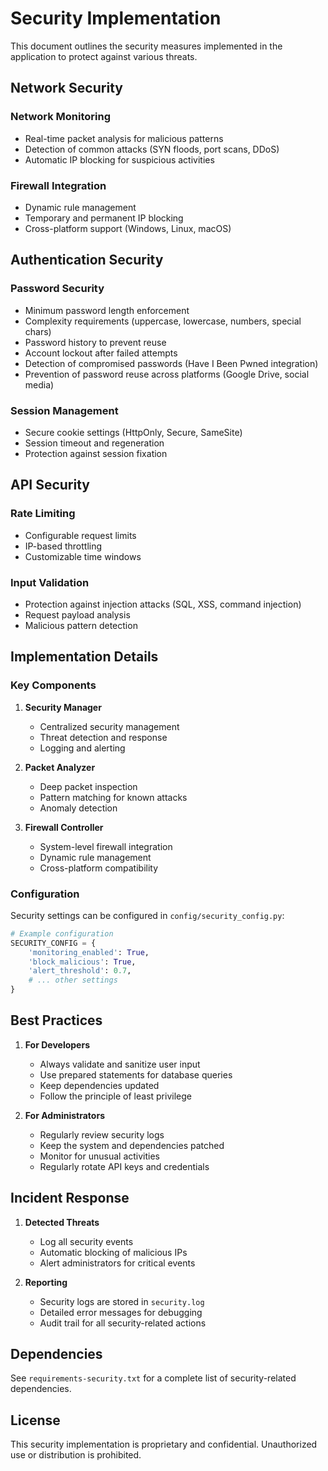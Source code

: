 # Security Implementation

This document outlines the security measures implemented in the application to protect against various threats.

## Network Security

### Network Monitoring
- Real-time packet analysis for malicious patterns
- Detection of common attacks (SYN floods, port scans, DDoS)
- Automatic IP blocking for suspicious activities

### Firewall Integration
- Dynamic rule management
- Temporary and permanent IP blocking
- Cross-platform support (Windows, Linux, macOS)

## Authentication Security

### Password Security
- Minimum password length enforcement
- Complexity requirements (uppercase, lowercase, numbers, special chars)
- Password history to prevent reuse
- Account lockout after failed attempts
- Detection of compromised passwords (Have I Been Pwned integration)
- Prevention of password reuse across platforms (Google Drive, social media)

### Session Management
- Secure cookie settings (HttpOnly, Secure, SameSite)
- Session timeout and regeneration
- Protection against session fixation

## API Security

### Rate Limiting
- Configurable request limits
- IP-based throttling
- Customizable time windows

### Input Validation
- Protection against injection attacks (SQL, XSS, command injection)
- Request payload analysis
- Malicious pattern detection

## Implementation Details

### Key Components

1. **Security Manager**
   - Centralized security management
   - Threat detection and response
   - Logging and alerting

2. **Packet Analyzer**
   - Deep packet inspection
   - Pattern matching for known attacks
   - Anomaly detection

3. **Firewall Controller**
   - System-level firewall integration
   - Dynamic rule management
   - Cross-platform compatibility

### Configuration

Security settings can be configured in `config/security_config.py`:

```python
# Example configuration
SECURITY_CONFIG = {
    'monitoring_enabled': True,
    'block_malicious': True,
    'alert_threshold': 0.7,
    # ... other settings
}
```

## Best Practices

1. **For Developers**
   - Always validate and sanitize user input
   - Use prepared statements for database queries
   - Keep dependencies updated
   - Follow the principle of least privilege

2. **For Administrators**
   - Regularly review security logs
   - Keep the system and dependencies patched
   - Monitor for unusual activities
   - Regularly rotate API keys and credentials

## Incident Response

1. **Detected Threats**
   - Log all security events
   - Automatic blocking of malicious IPs
   - Alert administrators for critical events

2. **Reporting**
   - Security logs are stored in `security.log`
   - Detailed error messages for debugging
   - Audit trail for all security-related actions

## Dependencies

See `requirements-security.txt` for a complete list of security-related dependencies.

## License

This security implementation is proprietary and confidential. Unauthorized use or distribution is prohibited.
